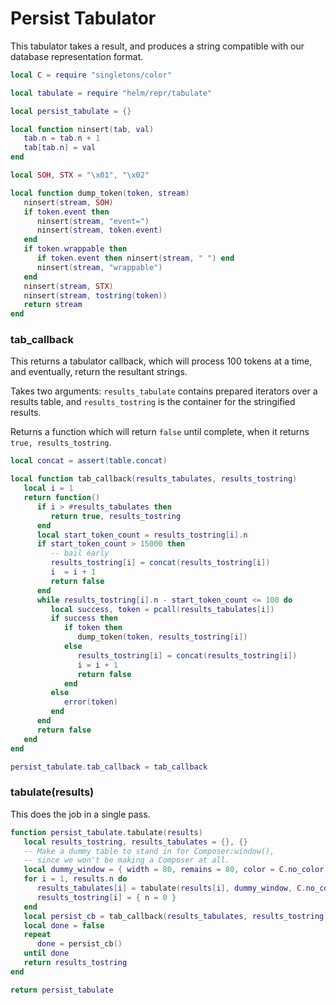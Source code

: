 # Persist Tabulator


  This tabulator takes a result, and produces a string compatible with our
database representation format\.

```lua
local C = require "singletons/color"

local tabulate = require "helm/repr/tabulate"
```

```lua
local persist_tabulate = {}
```

```lua
local function ninsert(tab, val)
   tab.n = tab.n + 1
   tab[tab.n] = val
end

local SOH, STX = "\x01", "\x02"

local function dump_token(token, stream)
   ninsert(stream, SOH)
   if token.event then
      ninsert(stream, "event=")
      ninsert(stream, token.event)
   end
   if token.wrappable then
      if token.event then ninsert(stream, " ") end
      ninsert(stream, "wrappable")
   end
   ninsert(stream, STX)
   ninsert(stream, tostring(token))
   return stream
end

```


### tab\_callback

This returns a tabulator callback, which will process 100 tokens at a time,
and eventually, return the resultant strings\.

Takes two arguments: `results_tabulate` contains prepared iterators over a
results table, and `results_tostring` is the container for the stringified
results\.

Returns a function which will return `false` until complete, when it returns
`true, results_tostring`\.

```lua
local concat = assert(table.concat)

local function tab_callback(results_tabulates, results_tostring)
   local i = 1
   return function()
      if i > #results_tabulates then
         return true, results_tostring
      end
      local start_token_count = results_tostring[i].n
      if start_token_count > 15000 then
         -- bail early
         results_tostring[i] = concat(results_tostring[i])
         i  = i + 1
         return false
      end
      while results_tostring[i].n - start_token_count <= 100 do
         local success, token = pcall(results_tabulates[i])
         if success then
            if token then
               dump_token(token, results_tostring[i])
            else
               results_tostring[i] = concat(results_tostring[i])
               i = i + 1
               return false
            end
         else
            error(token)
         end
      end
      return false
   end
end

persist_tabulate.tab_callback = tab_callback
```


### tabulate\(results\)

This does the job in a single pass\.

```lua
function persist_tabulate.tabulate(results)
   local results_tostring, results_tabulates = {}, {}
   -- Make a dummy table to stand in for Composer:window(),
   -- since we won't be making a Composer at all.
   local dummy_window = { width = 80, remains = 80, color = C.no_color }
   for i = 1, results.n do
      results_tabulates[i] = tabulate(results[i], dummy_window, C.no_color)
      results_tostring[i] = { n = 0 }
   end
   local persist_cb = tab_callback(results_tabulates, results_tostring)
   local done = false
   repeat
      done = persist_cb()
   until done
   return results_tostring
end
```

```lua
return persist_tabulate
```
